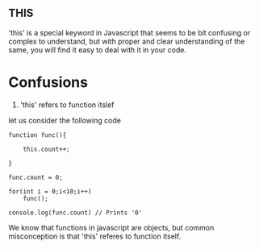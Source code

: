## THIS

'this' is a special keyword in Javascript that seems to be bit confusing or complex to understand, but with proper and clear understanding of the same, you will find it easy to deal with it in your code.

# Confusions

1. 'this' refers to function itslef

let us consider the following code

```
function func(){

	this.count++;

}

func.count = 0;

for(int i = 0;i<10;i++)
	func();

console.log(func.count) // Prints '0'
```

We know that functions in javascript are objects, but common misconception is that 'this' referes to function itself.